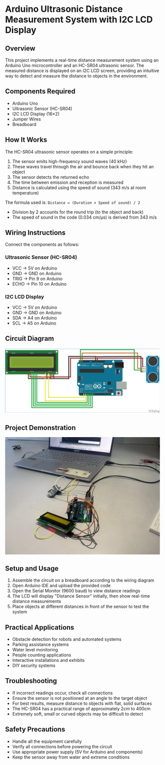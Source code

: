# Arduino Ultrasonic Distance Measurement System with I2C LCD Display

## Overview
This project implements a real-time distance measurement system using an Arduino Uno microcontroller and an HC-SR04 ultrasonic sensor. The measured distance is displayed on an I2C LCD screen, providing an intuitive way to detect and measure the distance to objects in the environment.

## Components Required
- Arduino Uno
- Ultrasonic Sensor (HC-SR04)
- I2C LCD Display (16×2)
- Jumper Wires
- Breadboard

## How It Works
The HC-SR04 ultrasonic sensor operates on a simple principle:
1. The sensor emits high-frequency sound waves (40 kHz)
2. These waves travel through the air and bounce back when they hit an object
3. The sensor detects the returned echo
4. The time between emission and reception is measured
5. Distance is calculated using the speed of sound (343 m/s at room temperature)

The formula used is: `Distance = (Duration × Speed of sound) / 2`
- Division by 2 accounts for the round trip (to the object and back)
- The speed of sound in the code (0.034 cm/μs) is derived from 343 m/s

## Wiring Instructions
Connect the components as follows:

### Ultrasonic Sensor (HC-SR04)
- VCC → 5V on Arduino
- GND → GND on Arduino
- TRIG → Pin 9 on Arduino
- ECHO → Pin 10 on Arduino

### I2C LCD Display
- VCC → 5V on Arduino
- GND → GND on Arduino
- SDA → A4 on Arduino
- SCL → A5 on Arduino

## Circuit Diagram
![Circuit Diagram](https://github.com/AddyB0t/Ultrasonic-Distance-Measurement-System-with-I2C-LCD-Display/blob/main/circuit%20diagram.png)

## Project Demonstration
![Demonstration](https://github.com/AddyB0t/Ultrasonic-Distance-Measurement-System-with-I2C-LCD-Display/blob/main/demonstration.png)

## Setup and Usage
1. Assemble the circuit on a breadboard according to the wiring diagram
2. Open Arduino IDE and upload the provided code
3. Open the Serial Monitor (9600 baud) to view distance readings
4. The LCD will display "Distance Sensor" initially, then show real-time distance measurements
5. Place objects at different distances in front of the sensor to test the system

## Practical Applications
- Obstacle detection for robots and automated systems
- Parking assistance systems
- Water level monitoring
- People counting applications
- Interactive installations and exhibits
- DIY security systems

## Troubleshooting
- If incorrect readings occur, check all connections
- Ensure the sensor is not positioned at an angle to the target object
- For best results, measure distance to objects with flat, solid surfaces
- The HC-SR04 has a practical range of approximately 2cm to 400cm
- Extremely soft, small or curved objects may be difficult to detect

## Safety Precautions
- Handle all the equipment carefully
- Verify all connections before powering the circuit
- Use appropriate power supply (5V for Arduino and components)
- Keep the sensor away from water and extreme conditions
